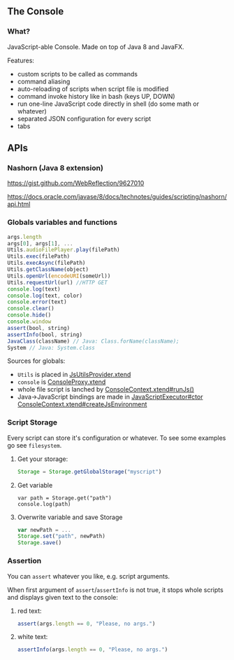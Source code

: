 ## The Console

### What?

JavaScript-able Console. Made on top of Java 8 and JavaFX.

Features:
* custom scripts to be called as commands
* command aliasing
* auto-reloading of scripts when script file is modified
* command invoke history like in bash (keys UP, DOWN)
* run one-line JavaScript code directly in shell (do some math or whatever)
* separated JSON configuration for every script
* tabs

## APIs

### Nashorn (Java 8 extension)

https://gist.github.com/WebReflection/9627010

https://docs.oracle.com/javase/8/docs/technotes/guides/scripting/nashorn/api.html


### Globals variables and functions

```js
args.length
args[0], args[1], ...
Utils.audioFilePlayer.play(filePath)
Utils.exec(filePath)
Utils.execAsync(filePath)
Utils.getClassName(object)
Utils.openUrl(encodeURI(someUrl))
Utils.requestUrl(url) //HTTP GET
console.log(text)
console.log(text, color)
console.error(text)
console.clear()
console.hide()
console.window
assert(bool, string)
assertInfo(bool, string)
JavaClass(className) // Java: Class.forName(className);
System // Java: System.class
```

Sources for globals:
* `Utils` is placed in [JsUtilsProvider.xtend](src/net/namekdev/theconsole/scripts/execution/JsUtilsProvider.xtend)
* `console` is [ConsoleProxy.xtend](src/net/namekdev/theconsole/scripts/ConsoleProxy.xtend)
* whole file script is lanched by [ConsoleContext.xtend#runJs()](src/net/namekdev/theconsole/state/ConsoleContext.xtend)
* Java->JavaScript bindings are made in [JavaScriptExecutor#ctor](src/net/namekdev/theconsole/scripts/execution/JavaScriptExecutor.xtend) 
[ConsoleContext.xtend#createJsEnvironment](src/net/namekdev/theconsole/state/ConsoleContext.xtend)

### Script Storage

Every script can store it's configuration or whatever. To see some examples go see `filesystem`.

1. Get your storage:
    ```js
    Storage = Storage.getGlobalStorage("myscript")
    ```

2. Get variable
    ```
    var path = Storage.get("path")
    console.log(path)
    ```

3. Overwrite variable and save Storage
    ```js
    var newPath = ...
    Storage.set("path", newPath)
    Storage.save()
    ```

### Assertion

You can `assert` whatever you like, e.g. script arguments.

When first argument of `assert`/`assertInfo` is not true, it stops whole scripts and displays given text to the console:

1. red text:
    ```js
    assert(args.length == 0, "Please, no args.")
    ```

2. white text:
    ```js
    assertInfo(args.length == 0, "Please, no args.")
    ```
